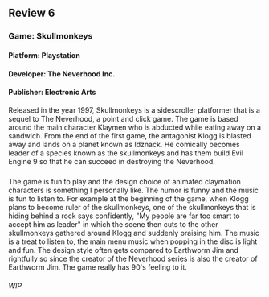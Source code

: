 ## Review 6
### Game: Skullmonkeys
#### Platform: Playstation
#### Developer: The Neverhood Inc.
#### Publisher: Electronic Arts

Released in the year 1997,
Skullmonkeys is a sidescroller platformer that is a sequel to The Neverhood, a point and click game. The game is based around the main character Klaymen who is abducted while eating away on a sandwich. From the end of the first game, the antagonist Klogg is blasted away and lands on a planet known as Idznack. He comically becomes leader of a species known as the skullmonkeys and has them build Evil Engine 9 so that he can succeed in destroying the Neverhood. 
#####
The game is fun to play and the design choice of animated claymation characters is something I personally like. The humor is funny and the music is fun to listen to. For example at the beginning of the game, when Klogg plans to become ruler of the skullmonkeys, one of the skullmonkeys that is hiding behind a rock says confidently, "My people are far too smart to accept him as leader" in which the scene then cuts to the other skullmonkeys gathered around Klogg and suddenly praising him.
The music is a treat to listen to, the main menu music when popping in the disc is light and fun.
The design style often gets compared to Earthworm Jim and rightfully so since the creator of the Neverhood series is also the creator of Earthworm Jim.
The game really has 90's feeling to it.

###### WIP
